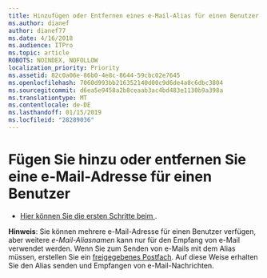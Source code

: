 ```yaml
---
title: Hinzufügen oder Entfernen eines e-Mail-Alias für einen Benutzer
ms.author: dianef
author: dianef77
ms.date: 4/16/2018
ms.audience: ITPro
ms.topic: article
ROBOTS: NOINDEX, NOFOLLOW
localization_priority: Priority
ms.assetid: 82c0a06e-86b0-4e8c-8644-59cbc02e7645
ms.openlocfilehash: 7060d993bb216352140d00c9d6de4a8c6dbc3804
ms.sourcegitcommit: d6ea5e9458a2b8ceaab3ac4bd483e1130b9a398a
ms.translationtype: MT
ms.contentlocale: de-DE
ms.lasthandoff: 01/15/2019
ms.locfileid: "28289036"
---
```

# <a name="add-or-remove-an-email-address-for-a-user"></a>Fügen Sie hinzu oder entfernen Sie eine e-Mail-Adresse für einen Benutzer

- [Hier können Sie die ersten Schritte beim ](https://portal.office.com/AdminPortal/Home#/AssistedGuide/addemailoptions).
    
 **Hinweis**: Sie können mehrere e-Mail-Adresse für einen Benutzer verfügen, aber weitere *e-Mail-Aliasnamen* kann nur für den Empfang von e-Mail verwendet werden. Wenn Sie zum Senden von e-Mails mit dem Alias müssen, erstellen Sie ein [freigegebenes Postfach](https://support.office.com/article/871a246d-3acd-4bba-948e-5de8be0544c9). Auf diese Weise erhalten Sie den Alias senden und Empfangen von e-Mail-Nachrichten. 
  

